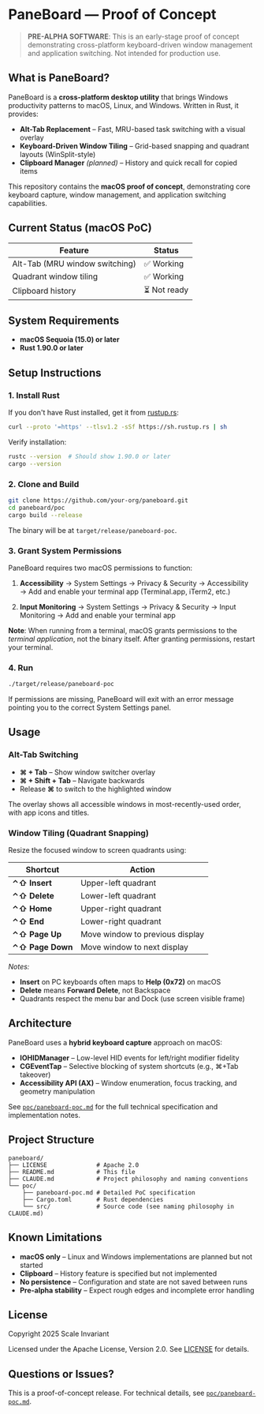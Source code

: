# PaneBoard — Proof of Concept

> **PRE-ALPHA SOFTWARE**: This is an early-stage proof of concept demonstrating cross-platform keyboard-driven window management and application switching. Not intended for production use.

## What is PaneBoard?

PaneBoard is a **cross-platform desktop utility** that brings Windows productivity patterns to macOS, Linux, and Windows. Written in Rust, it provides:

- **Alt-Tab Replacement** – Fast, MRU-based task switching with a visual overlay
- **Keyboard-Driven Window Tiling** – Grid-based snapping and quadrant layouts (WinSplit-style)
- **Clipboard Manager** *(planned)* – History and quick recall for copied items

This repository contains the **macOS proof of concept**, demonstrating core keyboard capture, window management, and application switching capabilities.

## Current Status (macOS PoC)

| Feature | Status |
|---------|--------|
| Alt-Tab (MRU window switching) | ✅ Working |
| Quadrant window tiling | ✅ Working |
| Clipboard history | ⏳ Not ready |

## System Requirements

- **macOS Sequoia (15.0) or later**
- **Rust 1.90.0 or later**

## Setup Instructions

### 1. Install Rust

If you don't have Rust installed, get it from [rustup.rs](https://rustup.rs):

```bash
curl --proto '=https' --tlsv1.2 -sSf https://sh.rustup.rs | sh
```

Verify installation:

```bash
rustc --version  # Should show 1.90.0 or later
cargo --version
```

### 2. Clone and Build

```bash
git clone https://github.com/your-org/paneboard.git
cd paneboard/poc
cargo build --release
```

The binary will be at `target/release/paneboard-poc`.

### 3. Grant System Permissions

PaneBoard requires two macOS permissions to function:

1. **Accessibility**
   → System Settings → Privacy & Security → Accessibility
   → Add and enable your terminal app (Terminal.app, iTerm2, etc.)

2. **Input Monitoring**
   → System Settings → Privacy & Security → Input Monitoring
   → Add and enable your terminal app

**Note**: When running from a terminal, macOS grants permissions to the *terminal application*, not the binary itself. After granting permissions, restart your terminal.

### 4. Run

```bash
./target/release/paneboard-poc
```

If permissions are missing, PaneBoard will exit with an error message pointing you to the correct System Settings panel.

## Usage

### Alt-Tab Switching

- **⌘ + Tab** – Show window switcher overlay
- **⌘ + Shift + Tab** – Navigate backwards
- Release **⌘** to switch to the highlighted window

The overlay shows all accessible windows in most-recently-used order, with app icons and titles.

### Window Tiling (Quadrant Snapping)

Resize the focused window to screen quadrants using:

| Shortcut | Action |
|----------|--------|
| **⌃⇧ Insert** | Upper-left quadrant |
| **⌃⇧ Delete** | Lower-left quadrant |
| **⌃⇧ Home** | Upper-right quadrant |
| **⌃⇧ End** | Lower-right quadrant |
| **⌃⇧ Page Up** | Move window to previous display |
| **⌃⇧ Page Down** | Move window to next display |

*Notes:*
- **Insert** on PC keyboards often maps to **Help (0x72)** on macOS
- **Delete** means **Forward Delete**, not Backspace
- Quadrants respect the menu bar and Dock (use screen visible frame)

## Architecture

PaneBoard uses a **hybrid keyboard capture** approach on macOS:

- **IOHIDManager** – Low-level HID events for left/right modifier fidelity
- **CGEventTap** – Selective blocking of system shortcuts (e.g., ⌘+Tab takeover)
- **Accessibility API (AX)** – Window enumeration, focus tracking, and geometry manipulation

See [`poc/paneboard-poc.md`](poc/paneboard-poc.md) for the full technical specification and implementation notes.

## Project Structure

```
paneboard/
├── LICENSE              # Apache 2.0
├── README.md            # This file
├── CLAUDE.md            # Project philosophy and naming conventions
└── poc/
    ├── paneboard-poc.md # Detailed PoC specification
    ├── Cargo.toml       # Rust dependencies
    └── src/             # Source code (see naming philosophy in CLAUDE.md)
```

## Known Limitations

- **macOS only** – Linux and Windows implementations are planned but not started
- **Clipboard** – History feature is specified but not implemented
- **No persistence** – Configuration and state are not saved between runs
- **Pre-alpha stability** – Expect rough edges and incomplete error handling

## License

Copyright 2025 Scale Invariant

Licensed under the Apache License, Version 2.0. See [LICENSE](LICENSE) for details.

## Questions or Issues?

This is a proof-of-concept release. For technical details, see [`poc/paneboard-poc.md`](poc/paneboard-poc.md).
